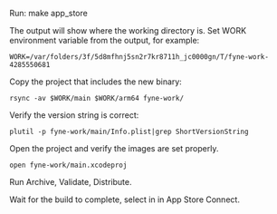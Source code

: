 Run:
    make app_store

The output will show where the working directory is. Set WORK environment variable from the output, for example:

    WORK=/var/folders/3f/5d8mfhnj5sn2r7kr8711h_jc0000gn/T/fyne-work-4285550681

Copy the project that includes the new binary:

    rsync -av $WORK/main $WORK/arm64 fyne-work/

Verify the version string is correct:

    plutil -p fyne-work/main/Info.plist|grep ShortVersionString

Open the project and verify the images are set properly.

    open fyne-work/main.xcodeproj

Run Archive, Validate, Distribute.

Wait for the build to complete, select in in App Store Connect.
